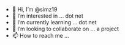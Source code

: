 - 👋 Hi, I’m @simz19
- 👀 I’m interested in ... dot net
- 🌱 I’m currently learning ... dot net
- 💞️ I’m looking to collaborate on ... a project
- 📫 How to reach me ...

<!---
simz19/simz19 is a ✨ special ✨ repository because its `README.md` (this file) appears on your GitHub profile.
You can click the Preview link to take a look at your changes.
--->
